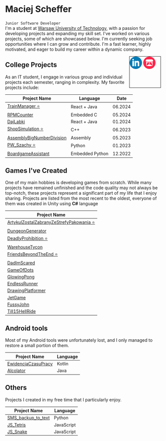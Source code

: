 # Maciej Scheffer
`Junior Software Developer`  
I'm a student at [Warsaw University of Technology](https://eng.pw.edu.pl/), with a passion for developing projects and expanding my skill set. I've worked on various projects, some of which are showcased below. I'm currently seeking job opportunities where I can grow and contribute. I'm a fast learner, highly motivated, and eager to build my career within a dynamic company.
<div style="float: right; width: 100px; height: 100px; border: 1px solid;">
  <a href="https://www.linkedin.com/in/maciej-scheffer-936386320/"><img src="images/linkedin.png" width="40px" alt="LinkedIn"></a>
  <a href="https://itch.io/profile/dotto4213"><img src="images/itchio.png" width="40px" alt="Itch.io"></a>
</div>

## College Projects
As an IT student, I engage in various group and individual projects each semester, ranging in complexity. My favorite projects include:

| Project Name                                                                 | Language        | Date    |
|------------------------------------------------------------------------------|------------------|---------|
| [TrainManager ⭐](https://github.com/DottoGIT/TrainManager)                   | React + Java     | 06.2024 |
| [RPMCounter](https://github.com/DottoGIT/RPMCounter)                         | Embedded C       | 05.2024 |
| [DajLabki](https://github.com/DottoGIT/DajLabki)                             | React + Java     | 01.2024 |
| [ShopSimulation ⭐](https://github.com/DottoGIT/ShopSimulation)               | C++              | 06.2023 |
| [AssemblyBigNumberDivision](https://github.com/DottoGIT/AssemblyBigNumberDivision) | Assembly         | 05.2023 |
| [PW_Szachy ⭐](https://github.com/DottoGIT/PW_szachy)                         | Python           | 01.2023 |
| [BoardgameAssistant](https://github.com/DottoGIT/BoardgameAssistant)         | Embedded Python  | 12.2022 |

## Games I've Created
One of my main hobbies is developing games from scratch. While many projects have remained unfinished and the code quality may not always be top-notch, these projects represent a significant part of my life that I enjoy sharing. Projects are listed from the most recent to the oldest, everyone of them was created in Unity using **C#** language

| Project Name                                                                                              |
|-----------------------------------------------------------------------------------------------------------|
| [ArtykulZostalZabranyZeStrefyPakowania ⭐](https://github.com/DottoGIT/ArtykulZostalZabranyZeStrefyPakowania) |
| [DungeonGenerator](https://github.com/DottoGIT/DungeonGenerator)                                        |
| [DeadlyProhibition ⭐](https://github.com/DottoGIT/DeadlyProhibition)                                    |
| [WarehouseTycon](https://github.com/DottoGIT/WarehouseTycon)                                            |
| [FriendsBeyondTheEnd ⭐](https://github.com/DottoGIT/FriendsBeyondTheEnd)                              |
| [DadImScared](https://github.com/DottoGIT/DadImScared)                                                  |
| [GameOfDots](https://github.com/DottoGIT/GameOfDots)                                                    |
| [GlowingPong](https://github.com/DottoGIT/GlowingPong)                                                  |
| [EndlessRunner](https://github.com/DottoGIT/EndlessRunner)                                              |
| [DrawingPlatformer](https://github.com/DottoGIT/DrawingPlatformer)                                      |
| [JetGame](https://github.com/DottoGIT/JetGame)                                                          |
| [FussyJohn](https://github.com/DottoGIT/FussyJohn)                                                      |
| [Till15HellRide](https://github.com/DottoGIT/Till15HellRide)                                            |

## Android tools
Most of my Android tools were unfortunately lost, and I only managed to restore a small portion of them.

| Project Name                                                                 | Language |
|------------------------------------------------------------------------------|------------------|
| [EwidencjaCzasuPracy](https://github.com/DottoGIT/EwidencjaCzasuPracy)                   | Kotlin     |
| [Alcolator](https://github.com/DottoGIT/Alcolator)                   | Java     |

## Others
Projects I created in my free time that I particularly enjoy.

| Project Name                                                                 | Language |
|------------------------------------------------------------------------------|------------------|
| [SMS_backup_to_text](https://github.com/DottoGIT/SMS_backup_to_text)                   | Python     |
| [JS_Tetris](https://github.com/DottoGIT/JS_Tetris)                   | JavaScript     |
| [JS_Snake](https://github.com/DottoGIT/JS_Snake)                   | JavaScript     |
